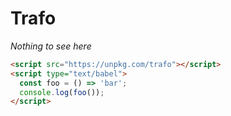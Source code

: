 # Trafo

_Nothing to see here_

```html
<script src="https://unpkg.com/trafo"></script>
<script type="text/babel">
  const foo = () => 'bar';
  console.log(foo());
</script>
```
